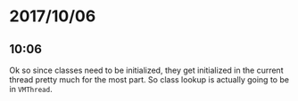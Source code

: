 # 2017/10/06

## 10:06

Ok so since classes need to be initialized, they get initialized in the
current thread pretty much for the most part. So class lookup is actually
going to be in `VMThread`.
